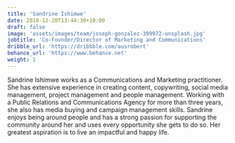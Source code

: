 ```yaml
---
title: 'Sandrine Ishimwe'
date: 2018-12-20T13:44:30+10:00
draft: false
image: 'assets/images/team/joseph-gonzalez-399972-unsplash.jpg'
jobtitle: 'Co-Founder/Director of Marketing and Communications'
dribble_url: 'https://dribbble.com/ausrobert'
behance_url: 'https://www.behance.net'
weight: 1
---
```


Sandrine Ishimwe works as a Communications and Marketing practitioner. She has extensive experience in creating content, copywriting, social media management, project management and people management. Working with a Public Relations and Communications Agency for more than three years, she also has media buying and campaign management skills. Sandrine enjoys being around people and has a strong passion for supporting the community around her and uses every opportunity she gets to do so. Her greatest aspiration is to live an impactful and happy life.
